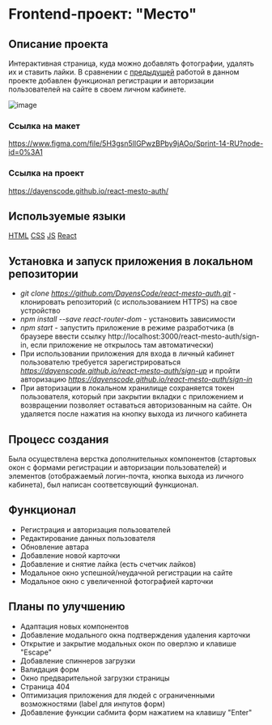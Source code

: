 # Frontend-проект: "Место"

## Описание проекта

Интерактивная страница, куда можно добавлять фотографии, удалять их и ставить лайки. В сравнении с [предыдущей](https://github.com/DayensCode/mesto-react) работой в данном проекте добавлен функционал регистрации и авторизации пользователей на сайте в своем личном кабинете.

![image](https://user-images.githubusercontent.com/92729800/204303554-fd708625-c724-46f9-9045-261b69f63b27.png)

### Ссылка на макет

https://www.figma.com/file/5H3gsn5lIGPwzBPby9jAOo/Sprint-14-RU?node-id=0%3A1

### Ссылка на проект

https://dayenscode.github.io/react-mesto-auth/

## Используемые языки

[HTML](https://ru.wikipedia.org/wiki/HTML)
[CSS](https://ru.wikipedia.org/wiki/CSS)
[JS](https://ru.wikipedia.org/wiki/JavaScript)
[React](https://ru.wikipedia.org/wiki/React)

## Установка и запуск приложения в локальном репозитории

- _git clone https://github.com/DayensCode/react-mesto-auth.git_ - клонировать репозиторий (с использованием HTTPS) на свое устройство
- _npm install --save react-router-dom_ - установить зависимости
- _npm start_ - запустить приложение в режиме разработчика (в браузере ввести ссылку http://localhost:3000/react-mesto-auth/sign-in, если приложение не открылось там автоматически)
- При использовании приложения для входа в личный кабинет пользователю требуется зарегистрироваться _https://dayenscode.github.io/react-mesto-auth/sign-up_ и пройти авторизацию _https://dayenscode.github.io/react-mesto-auth/sign-in_
- При авторизации в локальном хранилище сохраняется токен пользователя, который при закрытии вкладки с приложением и возвращении позволяет оставаться авторизованным на сайте. Он удаляется после нажатия на кнопку выхода из личного кабинета

## Процесс создания

Была осуществлена верстка дополнительных компонентов (стартовых окон с формами регистрации и авторизации пользователей) и элементов (отображаемый логин-почта, кнопка выхода из личного кабинета), был написан соответсвующий функционал.

## Функционал

- Регистрация и авторизация пользователей
- Редактирование данных пользователя
- Обновление автара
- Добавление новой карточки
- Добавление и снятие лайка (есть счетчик лайков)
- Модальное окно успешной/неудачной регистрации на сайте
- Модальное окно с увеличенной фотографией карточки

## Планы по улучшению

- Адаптация новых компонентов
- Добавление модального окна подтверждения удаления карточки
- Открытие и закрытие модальных окон по оверлэю и клавише "Escape"
- Добавление спиннеров загрузки
- Валидация форм
- Окно предварительной загрузки страницы
- Страница 404
- Оптимизация приложения для людей с ограниченными возможностями (label для инпутов форм)
- Добавление функции сабмита форм нажатием на клавишу "Enter"
